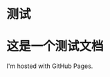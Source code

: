 <!DOCTYPE html>
<html>
<body>
<h1>测试</br>
</br>
这是一个测试文档</h1>
<p>I'm hosted with GitHub Pages.</p>
</body>
</html>
